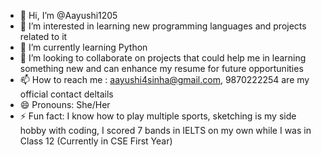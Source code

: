 - 👋 Hi, I’m @Aayushi1205
- 👀 I’m interested in learning new programming languages and projects related to it
- 🌱 I’m currently learning Python
- 💞️ I’m looking to collaborate on projects that could help me in learning something new and can enhance my resume for future opportunities
- 📫 How to reach me : aayushi4sinha@gmail.com, 9870222254 are my official contact deltails
- 😄 Pronouns: She/Her
- ⚡ Fun fact:  I know how to play multiple sports, sketching is my side hobby with coding, I scored 7 bands in IELTS on my own while I was in Class 12 (Currently in CSE First Year)

<!---
Aayushi1205/Aayushi1205 is a ✨ special ✨ repository because its `README.md` (this file) appears on your GitHub profile.
You can click the Preview link to take a look at your changes.
--->
